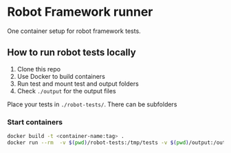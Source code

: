 # Robot Framework runner

One container setup for robot framework tests.

## How to run robot tests locally

1. Clone this repo
2. Use Docker to build containers
4. Run test and mount test and output folders
5. Check `./output` for the output files

Place your tests in `./robot-tests/`.
There can be subfolders

### Start containers

```sh
docker build -t <container-name:tag> .
docker run --rm  -v $(pwd)/robot-tests:/tmp/tests -v $(pwd)/output:/output <container-name:tag>
```
